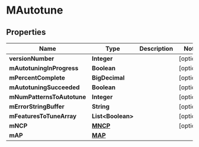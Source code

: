

# MAutotune


## Properties

| Name | Type | Description | Notes |
|------------ | ------------- | ------------- | -------------|
|**versionNumber** | **Integer** |  |  [optional] |
|**mAutotuningInProgress** | **Boolean** |  |  [optional] |
|**mPercentComplete** | **BigDecimal** |  |  [optional] |
|**mAutotuningSucceeded** | **Boolean** |  |  [optional] |
|**mNumPatternsToAutotune** | **Integer** |  |  [optional] |
|**mErrorStringBuffer** | **String** |  |  [optional] |
|**mFeaturesToTuneArray** | **List&lt;Boolean&gt;** |  |  [optional] |
|**mNCP** | [**MNCP**](MNCP.md) |  |  [optional] |
|**mAP** | [**MAP**](MAP.md) |  |  |



